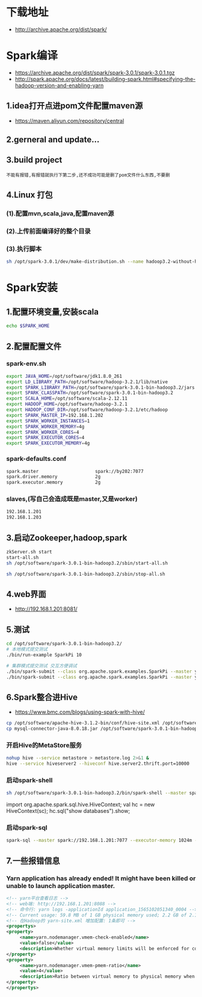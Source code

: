 # 下载地址
- http://archive.apache.org/dist/spark/ 

# Spark编译
- https://archive.apache.org/dist/spark/spark-3.0.1/spark-3.0.1.tgz
- http://spark.apache.org/docs/latest/building-spark.html#specifying-the-hadoop-version-and-enabling-yarn

## 1.idea打开点进pom文件配置maven源
- https://maven.aliyun.com/repository/central
## 2.gerneral and update...
## 3.build project
```
不能有报错,有报错就执行下第二步,还不成功可能是删了pom文件什么东西,不要删
```
## 4.Linux 打包
### (1).配置mvn,scala,java,配置maven源
### (2).上传前面编译好的整个目录
### (3).执行脚本
```sh
sh /opt/spark-3.0.1/dev/make-distribution.sh --name hadoop3.2-without-hive --tgz "-Phadoop-3.2,yarn,hadoop-provided,orc-provided,parquet-provided"
```

# Spark安装
## 1.配置环境变量,安装scala
```sh
echo $SPARK_HOME
```
## 2.配置配置文件
### spark-env.sh
```sh
export JAVA_HOME=/opt/software/jdk1.8.0_261
export LD_LIBRARY_PATH=/opt/software/hadoop-3.2.1/lib/native
export SPARK_LIBRARY_PATH=/opt/software/spark-3.0.1-bin-hadoop3.2/jars
export SPARK_CLASSPATH=/opt/software/spark-3.0.1-bin-hadoop3.2
export SCALA_HOME=/opt/software/scala-2.12.11
export HADOOP_HOME=/opt/software/hadoop-3.2.1
export HADOOP_CONF_DIR=/opt/software/hadoop-3.2.1/etc/hadoop
export SPARK_MASTER_IP=192.168.1.202
export SPARK_WORKER_INSTANCES=1
export SPARK_WORKER_MEMORY=4g
export SPARK_WORKER_CORES=4
export SPARK_EXECUTOR_CORES=4
export SPARK_EXECUTOR_MEMORY=4g
```
### spark-defaults.conf
```sh
spark.master                     spark://by202:7077
spark.driver.memory              2g
spark.executor.memory            2g
```
### slaves,(写自己会造成既是master,又是worker)
```sh
192.168.1.201
192.168.1.203
```
## 3.启动Zookeeper,hadoop,spark
```sh
zkServer.sh start 
start-all.sh 
sh /opt/software/spark-3.0.1-bin-hadoop3.2/sbin/start-all.sh

sh /opt/software/spark-3.0.1-bin-hadoop3.2/sbin/stop-all.sh
```
## 4.web界面
- http://192.168.1.201:8081/

## 5.测试
```sh
cd /opt/software/spark-3.0.1-bin-hadoop3.2/
# 本地模式提交测试
./bin/run-example SparkPi 10

# 集群模式提交测试 交互方便调试
./bin/spark-submit --class org.apache.spark.examples.SparkPi --master yarn --deploy-mode client --driver-memory 1g --executor-memory 1g --executor-cores 1 --queue default examples/jars/spark-examples*.jar 3
./bin/spark-submit --class org.apache.spark.examples.SparkPi --master yarn --deploy-mode cluster --driver-memory 1g --executor-memory 1g --executor-cores 1 --queue default examples/jars/spark-examples*.jar 3

```
## 6.Spark整合进Hive
- https://www.bmc.com/blogs/using-spark-with-hive/

```sh
cp /opt/software/apache-hive-3.1.2-bin/conf/hive-site.xml /opt/software/spark-3.0.1-bin-hadoop3.2/conf/
cp mysql-connector-java-8.0.18.jar /opt/software/spark-3.0.1-bin-hadoop3.2/jars/
```
### 开启Hive的MetaStore服务
```sh
nohup hive --service metastore > metastore.log 2>&1 &
hive --service hiveserver2 --hiveconf hive.server2.thrift.port=10000
```
### 启动spark-shell
```sh
sh /opt/software/spark-3.0.1-bin-hadoop3.2/bin/spark-shell --master spark://192.168.1.202:7077 --jar mysql-connector-java-8.0.21.jar
```
import org.apache.spark.sql.hive.HiveContext;
val hc = new HiveContext(sc);
hc.sql("show databases").show;
### 启动spark-sql
```sh
spark-sql --master spark://192.168.1.201:7077 --executor-memory 1024m --total-executor-cores 2
```
## 7.一些报错信息
### Yarn application has already ended! It might have been killed or unable to launch application master.
```xml
<!-- yarn平台查看日志 -->
<!-- web端: http://192.168.1.201:8088 -->
<!-- 命令行: yarn logs -applicationId application_1565102051340_0004 -->
<!-- Current usage: 59.8 MB of 1 GB physical memory used; 2.2 GB of 2.1 GB virtual memory used. Killing container. -->
<!-- 在Hadoop的 yarn-site.xml 增加配置: 1条即可 -->
<propertys>
<property>
     <name>yarn.nodemanager.vmem-check-enabled</name>
     <value>false</value>
     <description>Whether virtual memory limits will be enforced for containers</description>
</property>
<property>
     <name>yarn.nodemanager.vmem-pmem-ratio</name>
     <value>4</value>
     <description>Ratio between virtual memory to physical memory when setting memory limits for containers</description>
</property>
</propertys>
```

